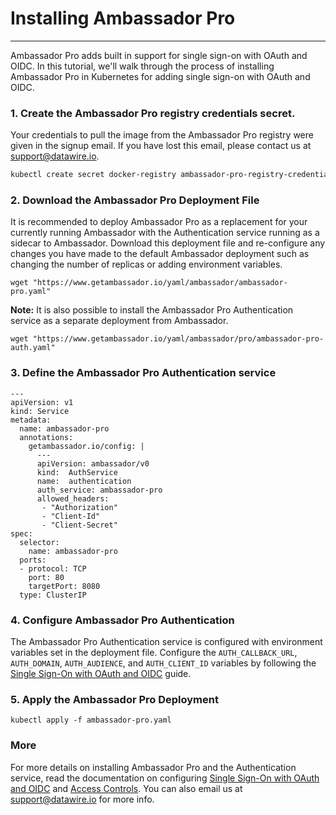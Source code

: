 # Installing Ambassador Pro
---

Ambassador Pro adds built in support for single sign-on with OAuth and OIDC. In this tutorial, we'll walk through the process of installing Ambassador Pro in Kubernetes for adding single sign-on with OAuth and OIDC.

### 1. Create the Ambassador Pro registry credentials secret.
Your credentials to pull the image from the Ambassador Pro registry were given in the signup email. If you have lost this email, please contact us at support@datawire.io.

```bash
kubectl create secret docker-registry ambassador-pro-registry-credentials --docker-server=quay.io --docker-username=<CREDENTIALS USERNAME> --docker-password=<CREDENTIALS PASSWORD> --docker-email=<YOUR EMAIL>
```

### 2. Download the Ambassador Pro Deployment File 
It is recommended to deploy Ambassador Pro as a replacement for your currently running Ambassador with the Authentication service running as a sidecar to Ambassador. Download this deployment file and re-configure any changes you have made to the default Ambassador deployment such as changing the number of replicas or adding environment variables.

```
wget "https://www.getambassador.io/yaml/ambassador/ambassador-pro.yaml"
```

**Note:** It is also possible to install the Ambassador Pro Authentication service as a separate deployment from Ambassador.

```
wget "https://www.getambassador.io/yaml/ambassador/pro/ambassador-pro-auth.yaml"
```

### 3. Define the Ambassador Pro Authentication service

```
---
apiVersion: v1
kind: Service
metadata:
  name: ambassador-pro
  annotations:
    getambassador.io/config: |
      ---
      apiVersion: ambassador/v0
      kind:  AuthService
      name:  authentication
      auth_service: ambassador-pro
      allowed_headers:
       - "Authorization"
       - "Client-Id"
       - "Client-Secret"
spec:
  selector:
    name: ambassador-pro
  ports:
  - protocol: TCP
    port: 80
    targetPort: 8080
  type: ClusterIP
```

### 4. Configure Ambassador Pro Authentication
The Ambassador Pro Authentication service is configured with environment variables set in the deployment file. Configure the `AUTH_CALLBACK_URL`, `AUTH_DOMAIN`, `AUTH_AUDIENCE`, and `AUTH_CLIENT_ID` variables by following the [Single Sign-On with OAuth and OIDC](/user-guide/oauth-oidc-auth) guide.

### 5. Apply the Ambassador Pro Deployment

```
kubectl apply -f ambassador-pro.yaml
```

### More
For more details on installing Ambassador Pro and the Authentication service, read the documentation on configuring [Single Sign-On with OAuth and OIDC](/user-guide/oauth-oidc-auth) and [Access Controls](/reference/services/access-control.md). You can also email us at support@datawire.io for more info.